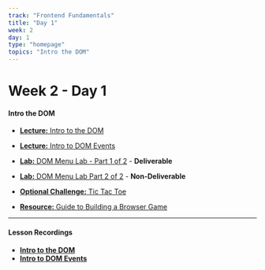 ```yaml
---
track: "Frontend Fundamentals"
title: "Day 1"
week: 2
day: 1
type: "homepage"
topics: "Intro the DOM" 
---
```



# Week 2 - Day 1

#### Intro the DOM

<!-- - [**Warmup:** Intro to Flexbox](/frontend-fundamentals/week-2/day-1/lecture-materials/intro-to-flexbox/) -->
- [**Lecture:** Intro to the DOM](/frontend-fundamentals/week-2/day-1/lecture-materials/intro-to-the-dom/)
- [**Lecture:** Intro to DOM Events](/frontend-fundamentals/week-2/day-1/lecture-materials/intro-to-dom-events/)
- [**Lab:** DOM Menu Lab - Part 1 of 2](/frontend-fundamentals/week-2/day-1/labs/dom-menu-lab-part-1/) - **Deliverable**
- [**Lab:** DOM Menu Lab Part 2 of 2](/frontend-fundamentals/week-2/day-1/labs/dom-menu-lab-part-2/) - **Non-Deliverable**

- [**Optional Challenge:** Tic Tac Toe](/frontend-fundamentals/week-2/day-1/labs/tic-tac-toe/)
- [**Resource:** Guide to Building a Browser Game](/frontend-fundamentals/week-2/day-1/additional-materials/guide-to-building-a-browser-game/)


<hr>



#### Lesson Recordings

- [**Intro to the DOM**](https://generalassembly.zoom.us/rec/share/cv9Sl11ow7hoI2YcK_aUSuZJVWwHJgVq1Q-9eLQsjPxYef-5CgmN63kXRuJigYNl.E97OAhxmwdz37Tza?startTime=1614002819000)
- [**Intro to DOM Events**](https://generalassembly.zoom.us/rec/share/cv9Sl11ow7hoI2YcK_aUSuZJVWwHJgVq1Q-9eLQsjPxYef-5CgmN63kXRuJigYNl.E97OAhxmwdz37Tza?startTime=1614018988000) 

